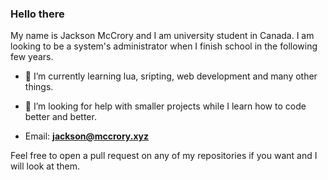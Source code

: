 ### Hello there
My name is Jackson McCrory and I am university student in Canada. I am looking to be a system's administrator when I finish school in the following few years.

- 🌱 I’m currently learning lua, sripting, web development and many other things.
- 🤔 I’m looking for help with smaller projects while I learn how to code better and better.

- Email: **jackson@mccrory.xyz**

Feel free to open a pull request on any of my repositories if you want and I will look at them.
